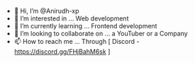 - 👋 Hi, I’m @Anirudh-xp
- 👀 I’m interested in ... Web development
- 🌱 I’m currently learning ... Frontend development
- 💞️ I’m looking to collaborate on ... a YouTuber or a Company
- 📫 How to reach me ... Through [ Discord - https://discord.gg/FHjBahM6sk ]

<!---
Anirudh-xp/Anirudh-xp is a ✨ special ✨ repository because its `README.md` (this file) appears on your GitHub profile.
You can click the Preview link to take a look at your changes.
--->
